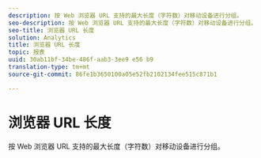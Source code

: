 ```yaml
---
description: 按 Web 浏览器 URL 支持的最大长度（字符数）对移动设备进行分组。
seo-description: 按 Web 浏览器 URL 支持的最大长度（字符数）对移动设备进行分组。
seo-title: 浏览器 URL 长度
solution: Analytics
title: 浏览器 URL 长度
topic: 报表
uuid: 30ab11bf-34be-486f-aab3-3ee9 e56 b9
translation-type: tm+mt
source-git-commit: 86fe1b3650100a05e52fb2102134fee515c871b1

---
```



# 浏览器 URL 长度

按 Web 浏览器 URL 支持的最大长度（字符数）对移动设备进行分组。

